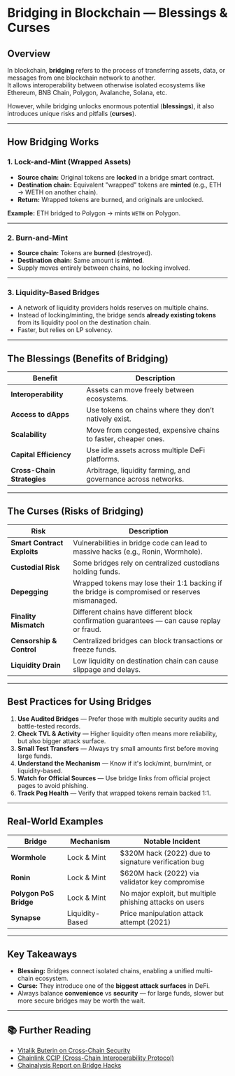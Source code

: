 # Bridging in Blockchain — Blessings & Curses

## Overview
In blockchain, **bridging** refers to the process of transferring assets, data, or messages from one blockchain network to another.  
It allows interoperability between otherwise isolated ecosystems like Ethereum, BNB Chain, Polygon, Avalanche, Solana, etc.

However, while bridging unlocks enormous potential (**blessings**), it also introduces unique risks and pitfalls (**curses**).

---

## How Bridging Works

### 1. Lock-and-Mint (Wrapped Assets)
- **Source chain:** Original tokens are **locked** in a bridge smart contract.
- **Destination chain:** Equivalent "wrapped" tokens are **minted** (e.g., ETH → WETH on another chain).
- **Return:** Wrapped tokens are burned, and originals are unlocked.

**Example:** ETH bridged to Polygon → mints `WETH` on Polygon.

---

### 2. Burn-and-Mint
- **Source chain:** Tokens are **burned** (destroyed).
- **Destination chain:** Same amount is **minted**.
- Supply moves entirely between chains, no locking involved.

---

### 3. Liquidity-Based Bridges
- A network of liquidity providers holds reserves on multiple chains.
- Instead of locking/minting, the bridge sends **already existing tokens** from its liquidity pool on the destination chain.
- Faster, but relies on LP solvency.

---

## The Blessings (Benefits of Bridging)

| Benefit | Description |
|---------|-------------|
| **Interoperability** | Assets can move freely between ecosystems. |
| **Access to dApps** | Use tokens on chains where they don’t natively exist. |
| **Scalability** | Move from congested, expensive chains to faster, cheaper ones. |
| **Capital Efficiency** | Use idle assets across multiple DeFi platforms. |
| **Cross-Chain Strategies** | Arbitrage, liquidity farming, and governance across networks. |

---

## The Curses (Risks of Bridging)

| Risk | Description |
|------|-------------|
| **Smart Contract Exploits** | Vulnerabilities in bridge code can lead to massive hacks (e.g., Ronin, Wormhole). |
| **Custodial Risk** | Some bridges rely on centralized custodians holding funds. |
| **Depegging** | Wrapped tokens may lose their 1:1 backing if the bridge is compromised or reserves mismanaged. |
| **Finality Mismatch** | Different chains have different block confirmation guarantees — can cause replay or fraud. |
| **Censorship & Control** | Centralized bridges can block transactions or freeze funds. |
| **Liquidity Drain** | Low liquidity on destination chain can cause slippage and delays. |

---

## Best Practices for Using Bridges

1. **Use Audited Bridges** — Prefer those with multiple security audits and battle-tested records.
2. **Check TVL & Activity** — Higher liquidity often means more reliability, but also bigger attack surface.
3. **Small Test Transfers** — Always try small amounts first before moving large funds.
4. **Understand the Mechanism** — Know if it's lock/mint, burn/mint, or liquidity-based.
5. **Watch for Official Sources** — Use bridge links from official project pages to avoid phishing.
6. **Track Peg Health** — Verify that wrapped tokens remain backed 1:1.

---

##  Real-World Examples

| Bridge | Mechanism | Notable Incident |
|--------|-----------|------------------|
| **Wormhole** | Lock & Mint | $320M hack (2022) due to signature verification bug |
| **Ronin** | Lock & Mint | $620M hack (2022) via validator key compromise |
| **Polygon PoS Bridge** | Lock & Mint | No major exploit, but multiple phishing attacks on users |
| **Synapse** | Liquidity-Based | Price manipulation attack attempt (2021) |

---

##  Key Takeaways
- **Blessing:** Bridges connect isolated chains, enabling a unified multi-chain ecosystem.
- **Curse:** They introduce one of the **biggest attack surfaces** in DeFi.
- Always balance **convenience** vs **security** — for large funds, slower but more secure bridges may be worth the wait.

---

## 📚 Further Reading
- [Vitalik Buterin on Cross-Chain Security](https://vitalik.ca/general/2022/01/07/crosschain.html)
- [Chainlink CCIP (Cross-Chain Interoperability Protocol)](https://chain.link/cross-chain)
- [Chainalysis Report on Bridge Hacks](https://blog.chainalysis.com/reports/defi-bridge-hacks-2022/)

